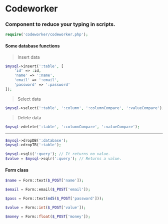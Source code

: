 # Codeworker
### Component to reduce your typing in scripts.

```php
require('codeworker/codeworker.php');
````

#### Some database functions

> Insert data
```php
$mysql->insert(':table', [
    'id' => :id,
    'name' => ':name',
    'email' => ':email',
    'password' => ':password'
]);

````
> Select data
```php
$mysql->select(':table', ':column', ':columnCompare', ':valueCompare');
````
> Delete data
```php
$mysql->delete(':table', ':columnCompare', ':valueCompare');
````
---
```php
$mysql->dropDB(':database');
$mysql->dropTB(':table');
```

```php
$mysql->sqli(':query'); // It returns no value.
$value = $mysql->sqlr(':query'); // Returns a value.
````

#### Form class

```php
$name = Form::text($_POST['name']);
````
```php
$email = Form::email($_POST['email']);
````
```php
$pass = Form::text(md5($_POST['password']));
````
```php
$value = Form::int($_POST['value']);
````
```php
$money = Form::float($_POST['money']);
````
